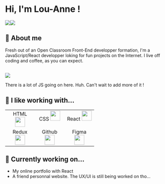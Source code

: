 <h1>Hi, I'm Lou-Anne ! </h1>
<a href="mailto:louanne.m0122@gmail.com" target="_blank"><img src="https://img.shields.io/badge/Gmail-D14836?style=for-the-badge&logo=gmail&logoColor=white"></a><a href="https://louannem.github.io" target="_blank"><img src="https://img.shields.io/badge/website-000000?style=for-the-badge&logo=About.me&logoColor=white" /></a>
<h2>🍃 About me </h2>
Fresh out of an Open Classroom Front-End developper formation, I'm a JavaScript/React developper loking for fun projects on the Internet. I live off coding and coffee, as you can expect.<br/>  

<br/><img src="https://github-readme-stats.vercel.app/api/top-langs?username=louannem"/><br/>

There is a lot of JS going on here. Huh. Can't wait to add more of it !

<h2>🍃 I like working with...</h2>
<table width="240px">
  <tbody>
    <tr valign="top">
      <td width="80px" align="center">
        <span>HTML</span>
        <img height=32 src="https://cdn.jsdelivr.net/gh/devicons/devicon/icons/html5/html5-original.svg" />
      </td>
      <td width="80px" align="center">
        <span>CSS</span>
        <img height=32 src="https://cdn.jsdelivr.net/gh/devicons/devicon/icons/css3/css3-original.svg" />
      </td>
      <td width="80px" align="center">
        <span>React</span>
        <img height=32 src="https://cdn.jsdelivr.net/gh/devicons/devicon/icons/react/react-original.svg" />
      </td>
    </tr>
    <tr valign="top">
      <td width="80px" align="center">
        <span>Redux</span>
        <img height=32 src="https://cdn.jsdelivr.net/gh/devicons/devicon/icons/redux/redux-original.svg" />
      </td>
      <td width="80px" align="center">
        <span>Github</span>
        <img height=32 src="https://cdn.jsdelivr.net/gh/devicons/devicon/icons/github/github-original.svg" />
      </td>
      <td width="80px" align="center">
        <span>Figma</span>
        <img height=32 src="https://cdn.jsdelivr.net/gh/devicons/devicon/icons/figma/figma-original.svg" />
      </td>
    </tr>
  </tbody>
 </table>
   

<h2>🍃 Currently working on...</h2>
<ul>
  <li> My online portfolio with React</li>
  <li> A friend personnal website. The UX/UI is still being worked on tho...</li>
</ul>


<h2></h2>
<!---
louannem/louannem is a ✨ special ✨ repository because its `README.md` (this file) appears on your GitHub profile.
You can click the Preview link to take a look at your changes.
--->
